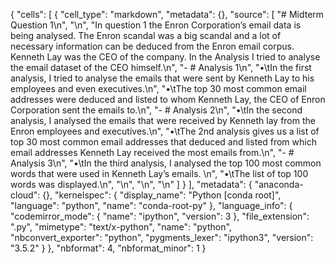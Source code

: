 {
 "cells": [
  {
   "cell_type": "markdown",
   "metadata": {},
   "source": [
    "# Midterm Question 1\n",
    "\n",
    "In question 1 the Enron Corporation’s email data is being analysed. The Enron scandal was a big scandal and a lot of necessary information can be deduced from the Enron email corpus. Kenneth Lay was the CEO of the company. In the Analysis I tried to analyse the email dataset of the CEO himself.\n",
    "- # Analysis 1\n",
    "•\tIn the first analysis, I tried to analyse the emails that were sent by Kenneth Lay to his employees and even executives.\n",
    "•\tThe top 30 most common email addresses were deduced and listed to whom Kenneth Lay, the CEO of Enron Corporation sent the emails to.\n",
    "- # Analysis 2\n",
    "•\tIn the second analysis, I analysed the emails that were received by Kenneth lay from the Enron employees and executives.\n",
    "•\tThe 2nd analysis gives us a list of top 30 most common email addresses that deduced and listed from which email addresses Kenneth Lay received the most emails from.\n",
    "- # Analysis 3\n",
    "•\tIn the third analysis, I analysed the top 100 most common words that were used in Kenneth Lay’s emails. \n",
    "•\tThe list of top 100 words was displayed.\n",
    "\n",
    "\n",
    "\n"
   ]
  }
 ],
 "metadata": {
  "anaconda-cloud": {},
  "kernelspec": {
   "display_name": "Python [conda root]",
   "language": "python",
   "name": "conda-root-py"
  },
  "language_info": {
   "codemirror_mode": {
    "name": "ipython",
    "version": 3
   },
   "file_extension": ".py",
   "mimetype": "text/x-python",
   "name": "python",
   "nbconvert_exporter": "python",
   "pygments_lexer": "ipython3",
   "version": "3.5.2"
  }
 },
 "nbformat": 4,
 "nbformat_minor": 1
}
